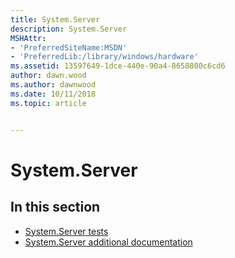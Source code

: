 ```yaml
---
title: System.Server
description: System.Server
MSHAttr:
- 'PreferredSiteName:MSDN'
- 'PreferredLib:/library/windows/hardware'
ms.assetid: 13597649-1dce-440e-90a4-8658800c6cd6
author: dawn.wood
ms.author: dawnwood
ms.date: 10/11/2018
ms.topic: article


---
```


# System.Server


## <span id="in_this_section"></span>In this section


-   [System.Server tests](system-server-tests.md)
-   [System.Server additional documentation](system-server-additional-documentation.md)

 

 






